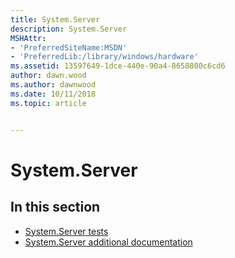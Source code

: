 ```yaml
---
title: System.Server
description: System.Server
MSHAttr:
- 'PreferredSiteName:MSDN'
- 'PreferredLib:/library/windows/hardware'
ms.assetid: 13597649-1dce-440e-90a4-8658800c6cd6
author: dawn.wood
ms.author: dawnwood
ms.date: 10/11/2018
ms.topic: article


---
```


# System.Server


## <span id="in_this_section"></span>In this section


-   [System.Server tests](system-server-tests.md)
-   [System.Server additional documentation](system-server-additional-documentation.md)

 

 






